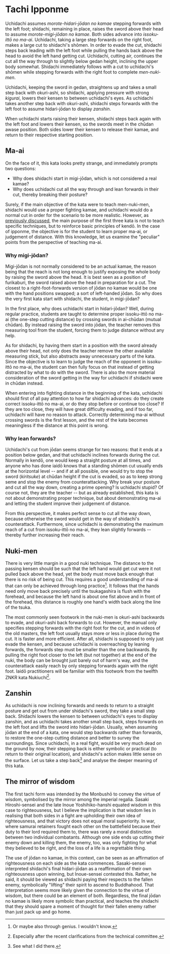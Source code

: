 # Tachi Ipponme

Uchidachi assumes *morote-hidari-jōdan no kamae* stepping forwards with the left foot; shidachi, remaining in place, raises the sword above their head to assume *morote-migi-jōdan no kamae*. Both sides advance into *issoku-ittō no ma-ai*. Uchidachi, taking a large step forwards on the right foot, makes a large cut to shidachi's shōmen. In order to evade the cut, shidachi steps back leading with the left foot while pulling the hands back above the head to avoid the left hand getting cut. Uchidachi, cutting air, continues the cut all the way through to slightly below gedan height, inclining the upper body somewhat. Shidachi immediately follows with a cut to uchidachi's shōmen while stepping forwards with the right foot to complete *men-nuki-men*.

Uchidachi, keeping the sword in gedan, straightens up and takes a small step back with okuri-ashi, so shidachi, applying pressure with strong *kigurai*, lowers their kensen to between uchidachi's eyes. As uchidachi takes another step back with okuri-ashi, shidachi steps forwards with the left foot to assume hidari-jōdan to display *zanshin*.

When uchidachi starts raising their kensen, shidachi steps back again with the left foot and lowers their kensen, so the swords meet in the chūdan awase position. Both sides lower their kensen to release their kamae, and return to their respective starting position.

## Ma-ai

On the face of it, this kata looks pretty strange, and immediately prompts two questions:

- Why does shidachi start in migi-jōdan, which is not considered a real kamae?
- Why does uchidachi cut all the way through and lean forwards in their cut, thereby breaking their posture?

Surely, if the main objective of the kata were to teach men-nuki-men, shidachi would use a proper fighting kamae, and uchidachi would do a normal cut in order for the scenario to be more realistic. However, as [previously discussed](preface.md), the main purpose of the first three kata is not to teach specific techniques, but to reinforce basic principles of kendō. In the case of ipponme, the objective is for the student to learn proper ma-ai, or judgement of distance. With this knowledge, let us examine the "peculiar" points from the perspective of teaching ma-ai.

### Why migi-jōdan?

Migi-jōdan is not normally considered to be an actual kamae, the reason being that the reach is not long enough to justify exposing the whole body by raising the sword above the head. It is best seen as a position of furikaburi, the sword raised above the head in preparation for a cut. The closest to a right-foot-forwards version of jōdan no kamae would be one with the hand positions swapped; a sort of left-handed jōdan. So why does the very first kata start with shidachi, the student, in migi-jōdan?

In the first place, why does uchidachi start in hidari-jōdan? Well, during regular practice, students are taught to determine proper issoku-ittō no ma-ai (the one-step cutting distance) by crossing swords in ai-chūdan (mutual chūdan). By instead raising the sword into jōdan, the teacher removes this measuring tool from the student, forcing them to judge distance without any help.

As for shidachi, by having them start in a position with the sword already above their head, not only does the teacher remove the other available measuring stick, but also abstracts away unnecessary parts of the kata. Since the objective is to learn to judge the reach of the opponent in issoku-ittō no ma-ai, the student can then fully focus on that instead of getting distracted by what to do with the sword. There is also the more material consideration of the sword getting in the way for uchidachi if shidachi were in chūdan instead.

When entering into fighting distance in the beginning of the kata, uchidachi should first of all pay attention to how far shidachi advances: do they create correct issoku-ittō no ma-ai, or do they stop before or continue too close? If they are too close, they will have great difficulty evading, and if too far, uchidachi will have no reason to attack. Correctly determining ma-ai without crossing swords is the first lesson, and the rest of the kata becomes meaningless if the distance at this point is wrong.

### Why lean forwards?

Uchidachi's cut from jōdan seems strange for two reasons: that it ends at a position below gedan, and that uchidachi inclines forwards during the cut. Normally in kendō, one would keep a straight posture at all times, and anyone who has done iaidō knows that a standing shōmen cut usually ends at the horizontal level -- and if at all possible, one would try to stop the sword (*kiritsuke*) at chūdan height if the cut is evaded, so as to keep strong seme and stop the enemy from counterattacking. Why break your posture and cut all the way down, creating a prime opening? Is uchidachi stupid? Of course not, they are the teacher -- but as already established, this kata is not about demonstrating proper technique, but about demonstrating ma-ai and letting the student improve their judgement of distance.

From this perspective, it makes perfect sense to cut all the way down, because otherwise the sword would get in the way of shidachi's counterattack. Furthermore, since uchidachi is demonstrating the maximum reach of a cut from issoku-ittō no ma-ai, they lean slightly forwards -- thereby further increasing their reach.

## Nuki-men

There is very little margin in a good nuki technique. The distance to the passing kensen should be such that the left hand would get cut were it not pulled back above the head, yet the body must move back enough that there is no risk of being cut. This requires a good understanding of ma-ai that can only be achieved through long practice[^1]. It follows that the hands need only move back precisely until the tsukagashira is flush with the forehead, and because the left hand is about one fist above and in front of the forehead, this distance is roughly one hand's width back along the line of the tsuka.

The most commonly seen footwork in the nuki-men is okuri-ashi backwards to evade, and okuri-ashi back forwards to cut. However, the manual only specifies stepping forwards with the right foot for the cut, and in videos of the old masters, the left foot usually stays more or less in place during the cut. It is faster and more efficient. After all, shidachi is supposed to only just evade the kensen, and because uchidachi is overreaching by leaning forwards, the forwards step must be smaller than the one backwards. By pulling the right foot closer to the left (but not together) at the end of the nuki, the body can be brought just barely out of harm's way, and the counterattack easily reach by only stepping forwards again with the right foot. Iaidō practitioners will be familiar with this footwork from the twelfth ZNKR kata Nukiuchi[^2].

## Zanshin

As uchidachi is now inclining forwards and needs to return to a straight posture and get out from under shidachi's sword, they take a small step back. Shidachi lowers the kensen to between uchidachi's eyes to display zanshin, and as uchidachi takes another small step back, steps forwards on the left foot and lifts the sword into hidari-jōdan. Usually, when assuming jōdan at the end of a kata, one would step backwards rather than forwards, to restore the one-step cutting distance and better to survey the surroundings. Since uchidachi, in a real fight, would be very much dead on the ground by now, their stepping back is either symbolic or practical (to return to their original location), and shidachi's action makes little sense on the surface. Let us take a step back[^3] and analyse the deeper meaning of this kata.

## The mirror of wisdom

The first tachi form was intended by the Monbushō to convey the virtue of wisdom, symbolised by the mirror among the imperial regalia. Sasaki Hiroshi-sensei and the late Inoue Yoshihiko-hanshi equated wisdom in this case to righteousness, but I believe the implication is that wisdom lies in realising that both sides in a fight are upholding their own idea of righteousness, and that victory does not equal moral superiority. In war, where samurai retainers fought each other on the battlefield because their duty to their lord required them to, there was rarely a moral distinction between two individual combatants. Although one side ends up cutting their enemy down and killing them, the enemy, too, was only fighting for what they believed to be right, and the loss of a life is a regrettable thing.

The use of jōdan no kamae, in this context, can be seen as an affirmation of righteousness on each side as the kata commences. Sasaki-sensei interpreted shidachi's final hidari-jōdan as a reaffirmation of their own righteousness upon winning, but Inoue-sensei contested this. Rather, he said, it should be viewed as shidachi paying their respects to the fallen enemy, symbolically "lifting" their spirit to ascend to Buddhahood. That interpretation seems more likely given the connection to the virtue of wisdom, but there could be an element of both. Regardless, the final jōdan no kamae is likely more symbolic than practical, and teaches the shidachi that they should spare a moment of thought for their fallen enemy rather than just pack up and go home.


[^1]: Or maybe also through genius. I wouldn't know.

[^2]: Especially after the recent clarifications from the technical committee.

[^3]: See what I did there.
